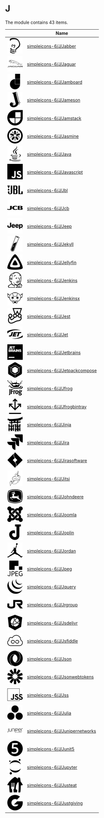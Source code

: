 # J

The module contains 43 items.



| |Name|
|:---:|---|
| ![illustration of simpleicons-6/J/Jabber](../../simpleicons-6/J/Jabber.png) | [simpleicons-6/J/Jabber](../../simpleicons-6/J/Jabber.md) |
| ![illustration of simpleicons-6/J/Jaguar](../../simpleicons-6/J/Jaguar.png) | [simpleicons-6/J/Jaguar](../../simpleicons-6/J/Jaguar.md) |
| ![illustration of simpleicons-6/J/Jamboard](../../simpleicons-6/J/Jamboard.png) | [simpleicons-6/J/Jamboard](../../simpleicons-6/J/Jamboard.md) |
| ![illustration of simpleicons-6/J/Jameson](../../simpleicons-6/J/Jameson.png) | [simpleicons-6/J/Jameson](../../simpleicons-6/J/Jameson.md) |
| ![illustration of simpleicons-6/J/Jamstack](../../simpleicons-6/J/Jamstack.png) | [simpleicons-6/J/Jamstack](../../simpleicons-6/J/Jamstack.md) |
| ![illustration of simpleicons-6/J/Jasmine](../../simpleicons-6/J/Jasmine.png) | [simpleicons-6/J/Jasmine](../../simpleicons-6/J/Jasmine.md) |
| ![illustration of simpleicons-6/J/Java](../../simpleicons-6/J/Java.png) | [simpleicons-6/J/Java](../../simpleicons-6/J/Java.md) |
| ![illustration of simpleicons-6/J/Javascript](../../simpleicons-6/J/Javascript.png) | [simpleicons-6/J/Javascript](../../simpleicons-6/J/Javascript.md) |
| ![illustration of simpleicons-6/J/Jbl](../../simpleicons-6/J/Jbl.png) | [simpleicons-6/J/Jbl](../../simpleicons-6/J/Jbl.md) |
| ![illustration of simpleicons-6/J/Jcb](../../simpleicons-6/J/Jcb.png) | [simpleicons-6/J/Jcb](../../simpleicons-6/J/Jcb.md) |
| ![illustration of simpleicons-6/J/Jeep](../../simpleicons-6/J/Jeep.png) | [simpleicons-6/J/Jeep](../../simpleicons-6/J/Jeep.md) |
| ![illustration of simpleicons-6/J/Jekyll](../../simpleicons-6/J/Jekyll.png) | [simpleicons-6/J/Jekyll](../../simpleicons-6/J/Jekyll.md) |
| ![illustration of simpleicons-6/J/Jellyfin](../../simpleicons-6/J/Jellyfin.png) | [simpleicons-6/J/Jellyfin](../../simpleicons-6/J/Jellyfin.md) |
| ![illustration of simpleicons-6/J/Jenkins](../../simpleicons-6/J/Jenkins.png) | [simpleicons-6/J/Jenkins](../../simpleicons-6/J/Jenkins.md) |
| ![illustration of simpleicons-6/J/Jenkinsx](../../simpleicons-6/J/Jenkinsx.png) | [simpleicons-6/J/Jenkinsx](../../simpleicons-6/J/Jenkinsx.md) |
| ![illustration of simpleicons-6/J/Jest](../../simpleicons-6/J/Jest.png) | [simpleicons-6/J/Jest](../../simpleicons-6/J/Jest.md) |
| ![illustration of simpleicons-6/J/Jet](../../simpleicons-6/J/Jet.png) | [simpleicons-6/J/Jet](../../simpleicons-6/J/Jet.md) |
| ![illustration of simpleicons-6/J/Jetbrains](../../simpleicons-6/J/Jetbrains.png) | [simpleicons-6/J/Jetbrains](../../simpleicons-6/J/Jetbrains.md) |
| ![illustration of simpleicons-6/J/Jetpackcompose](../../simpleicons-6/J/Jetpackcompose.png) | [simpleicons-6/J/Jetpackcompose](../../simpleicons-6/J/Jetpackcompose.md) |
| ![illustration of simpleicons-6/J/Jfrog](../../simpleicons-6/J/Jfrog.png) | [simpleicons-6/J/Jfrog](../../simpleicons-6/J/Jfrog.md) |
| ![illustration of simpleicons-6/J/Jfrogbintray](../../simpleicons-6/J/Jfrogbintray.png) | [simpleicons-6/J/Jfrogbintray](../../simpleicons-6/J/Jfrogbintray.md) |
| ![illustration of simpleicons-6/J/Jinja](../../simpleicons-6/J/Jinja.png) | [simpleicons-6/J/Jinja](../../simpleicons-6/J/Jinja.md) |
| ![illustration of simpleicons-6/J/Jira](../../simpleicons-6/J/Jira.png) | [simpleicons-6/J/Jira](../../simpleicons-6/J/Jira.md) |
| ![illustration of simpleicons-6/J/Jirasoftware](../../simpleicons-6/J/Jirasoftware.png) | [simpleicons-6/J/Jirasoftware](../../simpleicons-6/J/Jirasoftware.md) |
| ![illustration of simpleicons-6/J/Jitsi](../../simpleicons-6/J/Jitsi.png) | [simpleicons-6/J/Jitsi](../../simpleicons-6/J/Jitsi.md) |
| ![illustration of simpleicons-6/J/Johndeere](../../simpleicons-6/J/Johndeere.png) | [simpleicons-6/J/Johndeere](../../simpleicons-6/J/Johndeere.md) |
| ![illustration of simpleicons-6/J/Joomla](../../simpleicons-6/J/Joomla.png) | [simpleicons-6/J/Joomla](../../simpleicons-6/J/Joomla.md) |
| ![illustration of simpleicons-6/J/Joplin](../../simpleicons-6/J/Joplin.png) | [simpleicons-6/J/Joplin](../../simpleicons-6/J/Joplin.md) |
| ![illustration of simpleicons-6/J/Jordan](../../simpleicons-6/J/Jordan.png) | [simpleicons-6/J/Jordan](../../simpleicons-6/J/Jordan.md) |
| ![illustration of simpleicons-6/J/Jpeg](../../simpleicons-6/J/Jpeg.png) | [simpleicons-6/J/Jpeg](../../simpleicons-6/J/Jpeg.md) |
| ![illustration of simpleicons-6/J/Jquery](../../simpleicons-6/J/Jquery.png) | [simpleicons-6/J/Jquery](../../simpleicons-6/J/Jquery.md) |
| ![illustration of simpleicons-6/J/Jrgroup](../../simpleicons-6/J/Jrgroup.png) | [simpleicons-6/J/Jrgroup](../../simpleicons-6/J/Jrgroup.md) |
| ![illustration of simpleicons-6/J/Jsdelivr](../../simpleicons-6/J/Jsdelivr.png) | [simpleicons-6/J/Jsdelivr](../../simpleicons-6/J/Jsdelivr.md) |
| ![illustration of simpleicons-6/J/Jsfiddle](../../simpleicons-6/J/Jsfiddle.png) | [simpleicons-6/J/Jsfiddle](../../simpleicons-6/J/Jsfiddle.md) |
| ![illustration of simpleicons-6/J/Json](../../simpleicons-6/J/Json.png) | [simpleicons-6/J/Json](../../simpleicons-6/J/Json.md) |
| ![illustration of simpleicons-6/J/Jsonwebtokens](../../simpleicons-6/J/Jsonwebtokens.png) | [simpleicons-6/J/Jsonwebtokens](../../simpleicons-6/J/Jsonwebtokens.md) |
| ![illustration of simpleicons-6/J/Jss](../../simpleicons-6/J/Jss.png) | [simpleicons-6/J/Jss](../../simpleicons-6/J/Jss.md) |
| ![illustration of simpleicons-6/J/Julia](../../simpleicons-6/J/Julia.png) | [simpleicons-6/J/Julia](../../simpleicons-6/J/Julia.md) |
| ![illustration of simpleicons-6/J/Junipernetworks](../../simpleicons-6/J/Junipernetworks.png) | [simpleicons-6/J/Junipernetworks](../../simpleicons-6/J/Junipernetworks.md) |
| ![illustration of simpleicons-6/J/Junit5](../../simpleicons-6/J/Junit5.png) | [simpleicons-6/J/Junit5](../../simpleicons-6/J/Junit5.md) |
| ![illustration of simpleicons-6/J/Jupyter](../../simpleicons-6/J/Jupyter.png) | [simpleicons-6/J/Jupyter](../../simpleicons-6/J/Jupyter.md) |
| ![illustration of simpleicons-6/J/Justeat](../../simpleicons-6/J/Justeat.png) | [simpleicons-6/J/Justeat](../../simpleicons-6/J/Justeat.md) |
| ![illustration of simpleicons-6/J/Justgiving](../../simpleicons-6/J/Justgiving.png) | [simpleicons-6/J/Justgiving](../../simpleicons-6/J/Justgiving.md) |




